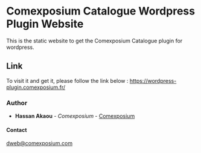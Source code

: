 # Comexposium Catalogue Wordpress Plugin Website

This is the static website to get the Comexposium Catalogue plugin for wordpress.

## Link

To visit it and get it, please follow the link below :
<https://wordpress-plugin.comexposium.fr/>

### Author

* **Hassan Akaou** - *Comexposium* - [Comexposium](https://www.comexposium.com)

#### Contact

<dweb@comexposium.com>
